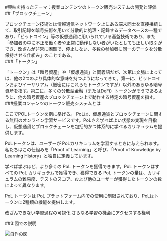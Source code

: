 #興味を持ったテーマ：授業コンテンツのトークン販売システムの開発と評価　　
##「ブロックチェーン」    

ブロックチェーン技術とは情報通信ネットワーク上にある端末同士を直接接続して、取引記録を暗号技術を用いて分散的に処理・記録するデータベースの一種であり、「ビットコイン」等の仮想通貨に用いられている基盤技術であり、また「参加者の中に不正を働く者や正常に動作しない者がいたとしても正しい取引ができ、改ざんが非常に困難で、停止しない、多数の参加者に同一のデータを分散保持させる仕組み」のことである。  
###「トークン」

「トークン」は「暗号資産」や「仮想通貨」と同義語だが、次第に文脈によっては、他の2つのより具体的な意味を持つようになってきた。第一に、ビットコインおよびイーサリアム（厳密にはこれらもトークンですが）以外のあらゆる暗号資産を指す。第二に、多くの分散型金融（またはDeFi）トークンがそうであるように、他の暗号資産のブロックチェーン上で動作する特定の暗号資産を指す。
###授業コンテンツのトークン販売システムとは  　

ここでPOLトークンを例に挙げる。
PoLは、仮想通貨とブロックチェーンに関する無料のオンライン学習サービスです。PoLさえ学べばよい状態の実現を目指し、仮想通貨とブロックチェーンを包括的かつ体系的に学べるカリキュラムを提供します。

PoLトークンは、ユーザーが PoLカリキュラムを学習するときに与えられます。私たちはこの仕組みを「Proof of Learning」と呼び、「Proof of Knowledge by Learning History」と独自に定義しています。


学べば学ぶほど、より多くの PoL トークンを獲得できます。PoL トークンはすべての PoL カリキュラムで獲得でき、獲得できる PoL トークンの量は、カリキュラムの難易度、テストのスコア、および他のユーザーが獲得したトークンの数によって異なります。


PoL トークンは PoL プラットフォーム内での使用に制限されており、PoLはトークンに2種類の機能を提供します。

改ざんできない学習過程の可視化
さらなる学習の機会にアクセスする権利


##3:図での説明

![自作の図](1111.png) 
